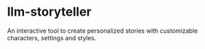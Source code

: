 # llm-storyteller
An interactive tool to create personalized stories with customizable characters, settings and styles.
